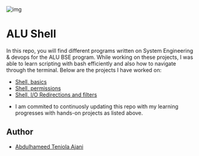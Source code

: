 ![img](https://start.alueducation.com/resource/1568810909000/AluLogoForAdmissions)

# ALU Shell

In this repo, you will find different programs written on System Engineering & devops for the ALU BSE program. While working on these projects, I was able to learn scripting with bash efficiently and also how to navigate through the terminal. Below are the projects I have worked on:

* [Shell, basics](basics)
* [Shell, permissions](permissions)
* [Shell, I/O Redirections and filters](io_redirections_and_filters)

- I am commited to continuosly updating this repo with my learning progresses with hands-on projects as listed above.

## Author 
* [Abdulhameed Teniola Ajani](https://twitter.com/teni0la_ajani)
